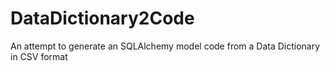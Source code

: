 # DataDictionary2Code
An attempt to generate an SQLAlchemy model code from a Data Dictionary in CSV format
